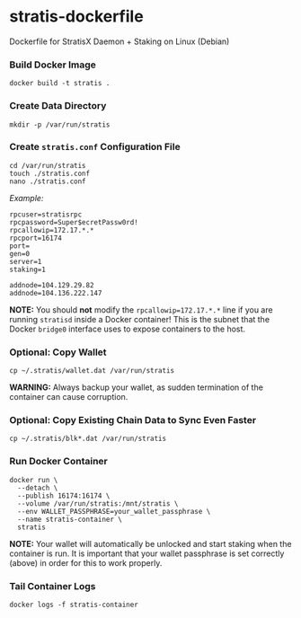 # stratis-dockerfile
Dockerfile for StratisX Daemon + Staking on Linux (Debian)

### Build Docker Image
    docker build -t stratis .
    
### Create Data Directory
    mkdir -p /var/run/stratis

### Create `stratis.conf` Configuration File
    cd /var/run/stratis
    touch ./stratis.conf
    nano ./stratis.conf
    
*Example:*
```
rpcuser=stratisrpc
rpcpassword=Super$ecretPassw0rd!
rpcallowip=172.17.*.*
rpcport=16174
port=
gen=0
server=1
staking=1

addnode=104.129.29.82
addnode=104.136.222.147
```

**NOTE:** You should **not** modify the `rpcallowip=172.17.*.*` line if you are running `stratisd` inside a Docker container! This is the subnet that the Docker `bridge0` interface uses to expose containers to the host.

### Optional: Copy Wallet
    cp ~/.stratis/wallet.dat /var/run/stratis

**WARNING:** Always backup your wallet, as sudden termination of the container can cause corruption.

### Optional: Copy Existing Chain Data to Sync Even Faster
    cp ~/.stratis/blk*.dat /var/run/stratis
    
### Run Docker Container
    docker run \
      --detach \
      --publish 16174:16174 \
      --volume /var/run/stratis:/mnt/stratis \
      --env WALLET_PASSPHRASE=your_wallet_passphrase \
      --name stratis-container \
      stratis
      
**NOTE:** Your wallet will automatically be unlocked and start staking when the container is run. It is important that your wallet passphrase is set correctly (above) in order for this to work properly.

### Tail Container Logs
    docker logs -f stratis-container
